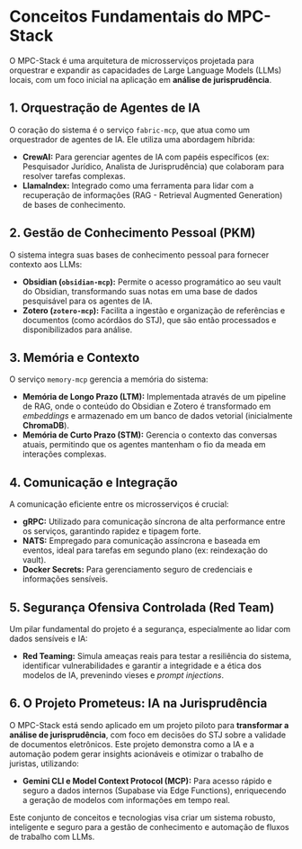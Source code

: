 # Conceitos Fundamentais do MPC-Stack

O MPC-Stack é uma arquitetura de microsserviços projetada para orquestrar e expandir as capacidades de Large Language Models (LLMs) locais, com um foco inicial na aplicação em **análise de jurisprudência**.

## 1. Orquestração de Agentes de IA

O coração do sistema é o serviço `fabric-mcp`, que atua como um orquestrador de agentes de IA. Ele utiliza uma abordagem híbrida:

*   **CrewAI:** Para gerenciar agentes de IA com papéis específicos (ex: Pesquisador Jurídico, Analista de Jurisprudência) que colaboram para resolver tarefas complexas.
*   **LlamaIndex:** Integrado como uma ferramenta para lidar com a recuperação de informações (RAG - Retrieval Augmented Generation) de bases de conhecimento.

## 2. Gestão de Conhecimento Pessoal (PKM)

O sistema integra suas bases de conhecimento pessoal para fornecer contexto aos LLMs:

*   **Obsidian (`obsidian-mcp`):** Permite o acesso programático ao seu vault do Obsidian, transformando suas notas em uma base de dados pesquisável para os agentes de IA.
*   **Zotero (`zotero-mcp`):** Facilita a ingestão e organização de referências e documentos (como acórdãos do STJ), que são então processados e disponibilizados para análise.

## 3. Memória e Contexto

O serviço `memory-mcp` gerencia a memória do sistema:

*   **Memória de Longo Prazo (LTM):** Implementada através de um pipeline de RAG, onde o conteúdo do Obsidian e Zotero é transformado em *embeddings* e armazenado em um banco de dados vetorial (inicialmente **ChromaDB**).
*   **Memória de Curto Prazo (STM):** Gerencia o contexto das conversas atuais, permitindo que os agentes mantenham o fio da meada em interações complexas.

## 4. Comunicação e Integração

A comunicação eficiente entre os microsserviços é crucial:

*   **gRPC:** Utilizado para comunicação síncrona de alta performance entre os serviços, garantindo rapidez e tipagem forte.
*   **NATS:** Empregado para comunicação assíncrona e baseada em eventos, ideal para tarefas em segundo plano (ex: reindexação do vault).
*   **Docker Secrets:** Para gerenciamento seguro de credenciais e informações sensíveis.

## 5. Segurança Ofensiva Controlada (Red Team)

Um pilar fundamental do projeto é a segurança, especialmente ao lidar com dados sensíveis e IA:

*   **Red Teaming:** Simula ameaças reais para testar a resiliência do sistema, identificar vulnerabilidades e garantir a integridade e a ética dos modelos de IA, prevenindo vieses e *prompt injections*.

## 6. O Projeto Prometeus: IA na Jurisprudência

O MPC-Stack está sendo aplicado em um projeto piloto para **transformar a análise de jurisprudência**, com foco em decisões do STJ sobre a validade de documentos eletrônicos. Este projeto demonstra como a IA e a automação podem gerar insights acionáveis e otimizar o trabalho de juristas, utilizando:

*   **Gemini CLI e Model Context Protocol (MCP):** Para acesso rápido e seguro a dados internos (Supabase via Edge Functions), enriquecendo a geração de modelos com informações em tempo real.

Este conjunto de conceitos e tecnologias visa criar um sistema robusto, inteligente e seguro para a gestão de conhecimento e automação de fluxos de trabalho com LLMs.
